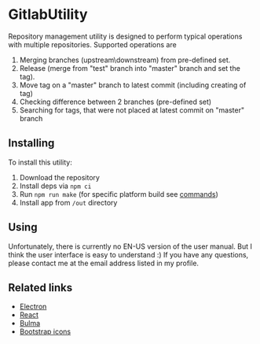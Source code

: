 # GitlabUtility
Repository management utility is designed to perform typical operations with multiple repositories. Supported operations are

1. Merging branches (upstream\downstream) from pre-defined set.
2. Release (merge from "test" branch into "master" branch and set the tag).
3. Move tag on a "master" branch to latest commit (including creating of tag)
4. Checking difference between 2 branches (pre-defined set)
5. Searching for tags, that were not placed at latest commit on "master" branch

## Installing

To install this utility:
1. Download the repository
2. Install deps via `npm ci`
3. Run `npm run make` (for specific platform build see [commands](https://stackoverflow.com/a/75480193))
4. Install app from `/out` directory

## Using

Unfortunately, there is currently no EN-US version of the user manual. But I think the user interface is easy to understand :)
If you have any questions, please contact me at the email address listed in my profile.

## Related links
* [Electron](https://www.electronjs.org/docs/latest/)
* [React](https://ru.legacy.reactjs.org/docs/getting-started.html)
* [Bulma](https://bulma.io/documentation/)
* [Bootstrap icons](https://icons.getbootstrap.com/)
